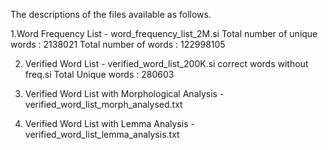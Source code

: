 The descriptions of the files available as follows.

1.Word Frequency List - word_frequency_list_2M.si
Total number of unique words : 2138021
Total number of words : 122998105

2. Verified Word List  - verified_word_list_200K.si
correct words without freq.si
Total Unique words : 280603

3. Verified Word List with Morphological Analysis - verified_word_list_morph_analysed.txt

4. Verified Word List with Lemma Analysis - verified_word_list_lemma_analysis.txt
